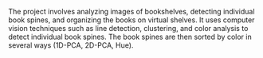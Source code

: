 The project involves analyzing images of bookshelves, detecting individual book spines, and organizing the books on virtual shelves. 
It uses computer vision techniques such as line detection, clustering, and color analysis to detect individual book spines. 
The book spines are then sorted by color in several ways (1D-PCA, 2D-PCA, Hue).
